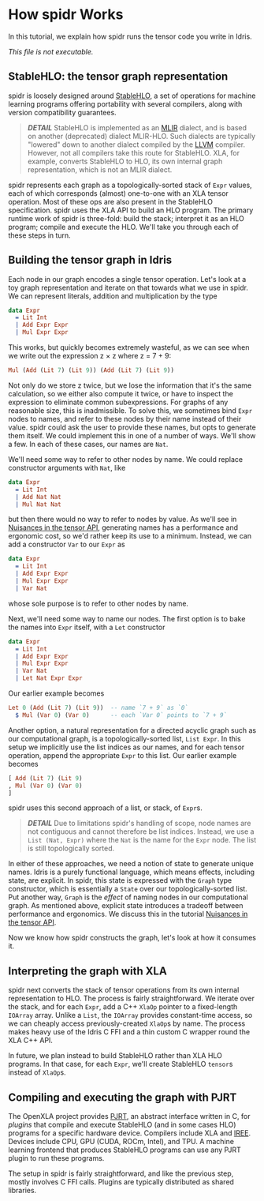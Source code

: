 <!--
Copyright 2023 Joel Berkeley

Licensed under the Apache License, Version 2.0 (the "License");
you may not use this file except in compliance with the License.
You may obtain a copy of the License at

    http://www.apache.org/licenses/LICENSE-2.0

Unless required by applicable law or agreed to in writing, software
distributed under the License is distributed on an "AS IS" BASIS,
WITHOUT WARRANTIES OR CONDITIONS OF ANY KIND, either express or implied.
See the License for the specific language governing permissions and
limitations under the License.
-->
# How spidr Works

In this tutorial, we explain how spidr runs the tensor code you write in Idris.

_This file is not executable._

## StableHLO: the tensor graph representation

spidr is loosely designed around [StableHLO](https://openxla.org/stablehlo), a set of operations for machine learning programs offering portability with several compilers, along with version compatibility guarantees.

> *__DETAIL__* StableHLO is implemented as an [MLIR](https://mlir.llvm.org/) dialect, and is based on another (deprecated) dialect MLIR-HLO. Such dialects are typically "lowered" down to another dialect compiled by the [LLVM](https://llvm.org/) compiler. However, not all compilers take this route for StableHLO. XLA, for example, converts StableHLO to HLO, its own internal graph representation, which is not an MLIR dialect.

spidr represents each graph as a topologically-sorted stack of `Expr` values, each of which corresponds (almost) one-to-one with an XLA tensor operation. Most of these ops are also present in the StableHLO specification. spidr uses the XLA API to build an HLO program. The primary runtime work of spidr is three-fold: build the stack; interpret it as an HLO program; compile and execute the HLO. We'll take you through each of these steps in turn.

## Building the tensor graph in Idris

Each node in our graph encodes a single tensor operation. Let's look at a toy graph representation and iterate on that towards what we use in spidr. We can represent literals, addition and multiplication by the type
```idris
data Expr
  = Lit Int
  | Add Expr Expr
  | Mul Expr Expr
````
This works, but quickly becomes extremely wasteful, as we can see when we write out the expression z &times; z where z = 7 + 9:
```idris
Mul (Add (Lit 7) (Lit 9)) (Add (Lit 7) (Lit 9))
```
Not only do we store z twice, but we lose the information that it's the same calculation, so we either also compute it twice, or have to inspect the expression to eliminate common subexpressions. For graphs of any reasonable size, this is inadmissible. To solve this, we sometimes bind `Expr` nodes to names, and refer to these nodes by their name instead of their value. spidr could ask the user to provide these names, but opts to generate them itself. We could implement this in one of a number of ways. We'll show a few. In each of these cases, our names are `Nat`.

We'll need some way to refer to other nodes by name. We could replace constructor arguments with `Nat`, like
```idris
data Expr
  = Lit Int
  | Add Nat Nat
  | Mul Nat Nat
```
but then there would no way to refer to nodes by value. As we'll see in [Nuisances in the tensor API](Nuisances.md), generating names has a performance and ergonomic cost, so we'd rather keep its use to a minimum. Instead, we can add a constructor `Var` to our `Expr` as
```idris
data Expr
  = Lit Int
  | Add Expr Expr
  | Mul Expr Expr
  | Var Nat
```
whose sole purpose is to refer to other nodes by name.

Next, we'll need some way to name our nodes. The first option is to bake the names into `Expr` itself, with a `Let` constructor
```idris
data Expr
  = Lit Int
  | Add Expr Expr
  | Mul Expr Expr
  | Var Nat
  | Let Nat Expr Expr
```
Our earlier example becomes
```idris
Let 0 (Add (Lit 7) (Lit 9))  -- name `7 + 9` as `0`
  $ Mul (Var 0) (Var 0)      -- each `Var 0` points to `7 + 9`
```
Another option, a natural representation for a directed acyclic graph such as our computational graph, is a topologically-sorted list, `List Expr`. In this setup we implicitly use the list indices as our names, and for each tensor operation, append the appropriate `Expr` to this list. Our earlier example becomes
```idris
[ Add (Lit 7) (Lit 9)
, Mul (Var 0) (Var 0)
]
```
spidr uses this second approach of a list, or stack, of `Expr`s.

> *__DETAIL__* Due to limitations spidr's handling of scope, node names are not contiguous and cannot therefore be list indices. Instead, we use a `List (Nat, Expr)` where the `Nat` is the name for the `Expr` node. The list is still topologically sorted.

In either of these approaches, we need a notion of state to generate unique names. Idris is a purely functional language, which means effects, including state, are explicit. In spidr, this state is expressed with the `Graph` type constructor, which is essentially a `State` over our topologically-sorted list. Put another way, `Graph` is the _effect_ of naming nodes in our computational graph. As mentioned above, explicit state introduces a tradeoff between performance and ergonomics. We discuss this in the tutorial [Nuisances in the tensor API](Nuisances.md).

Now we know how spidr constructs the graph, let's look at how it consumes it.

## Interpreting the graph with XLA

spidr next converts the stack of tensor operations from its own internal representation to HLO. The process is fairly straightforward. We iterate over the stack, and for each `Expr`, add a C++ `XlaOp` pointer to a fixed-length `IOArray` array. Unlike a `List`, the `IOArray` provides constant-time access, so we can cheaply access previously-created `XlaOp`s by name. The process makes heavy use of the Idris C FFI and a thin custom C wrapper round the XLA C++ API.

In future, we plan instead to build StableHLO rather than XLA HLO programs. In that case, for each `Expr`, we'll create StableHLO `tensor`s instead of `XlaOp`s.

## Compiling and executing the graph with PJRT

The OpenXLA project provides [PJRT](https://openxla.org/xla/pjrt_integration), an abstract interface written in C, for _plugins_ that compile and execute StableHLO (and in some cases HLO) programs for a specific hardware device. Compilers include XLA and [IREE](https://iree.dev/). Devices include CPU, GPU (CUDA, ROCm, Intel), and TPU. A machine learning frontend that produces StableHLO programs can use any PJRT plugin to run these programs.

The setup in spidr is fairly straightforward, and like the previous step, mostly involves C FFI calls. Plugins are typically distributed as shared libraries.
